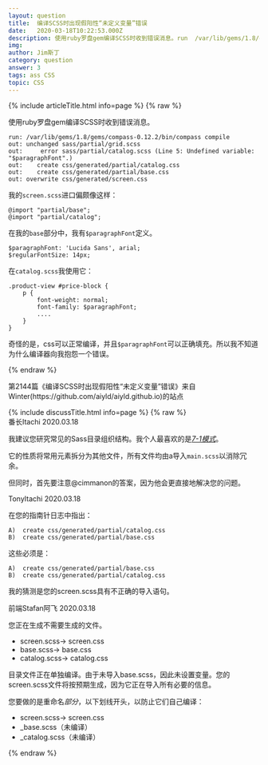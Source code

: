 ```yaml
---
layout: question
title:  编译SCSS时出现假阳性“未定义变量”错误
date:   2020-03-18T10:22:53.000Z
description: 使用ruby罗盘gem编译SCSS时收到错误消息。run  /var/lib/gems/1.8/gems/compass-0.12.2/bin/com...
img: 
author: Jim斯丁
category: question
answer: 3
tags: ass CSS
topic: CSS
---
```

<div class="article-root">
  <div class="article">
    {% include articleTitle.html info=page %}
    {% raw %}
    <div class="article-content"><p><font style="vertical-align: inherit;"><font style="vertical-align: inherit;">使用ruby罗盘gem编译SCSS时收到错误消息。</font></font></p>

<pre><code>run: /var/lib/gems/1.8/gems/compass-0.12.2/bin/compass compile<font></font>
out: unchanged sass/partial/grid.scss<font></font>
out:     error sass/partial/catalog.scss (Line 5: Undefined variable: "$paragraphFont".)<font></font>
out:    create css/generated/partial/catalog.css <font></font>
out:    create css/generated/partial/base.css <font></font>
out: overwrite css/generated/screen.css<font></font>
</code></pre>

<p><font style="vertical-align: inherit;"><font style="vertical-align: inherit;">我的</font></font><code>screen.scss</code><font style="vertical-align: inherit;"><font style="vertical-align: inherit;">进口偏颇像这样：</font></font></p>

<pre><code>@import "partial/base";<font></font>
@import "partial/catalog";<font></font>
</code></pre>

<p><font style="vertical-align: inherit;"><font style="vertical-align: inherit;">在我的</font></font><code>base</code><font style="vertical-align: inherit;"><font style="vertical-align: inherit;">部分中，我有</font></font><code>$paragraphFont</code><font style="vertical-align: inherit;"><font style="vertical-align: inherit;">定义。</font></font></p>

<pre><code>$paragraphFont: 'Lucida Sans', arial;<font></font>
$regularFontSize: 14px;<font></font>
</code></pre>

<p><font style="vertical-align: inherit;"><font style="vertical-align: inherit;">在</font></font><code>catalog.scss</code><font style="vertical-align: inherit;"><font style="vertical-align: inherit;">我使用它：</font></font></p>

<pre><code>.product-view #price-block {<font></font>
    p {<font></font>
        font-weight: normal;<font></font>
        font-family: $paragraphFont;<font></font>
        ....<font></font>
    }<font></font>
}<font></font>
</code></pre>

<p><font style="vertical-align: inherit;"><font style="vertical-align: inherit;">奇怪的是，css可以正常编译，并且</font></font><code>$paragraphFont</code><font style="vertical-align: inherit;"><font style="vertical-align: inherit;">可以正确填充。</font><font style="vertical-align: inherit;">所以我不知道为什么编译器向我抱怨一个错误。</font></font></p></div>
    {% endraw %}
  </div>
  <p class="winter_mark">第2144篇《编译SCSS时出现假阳性“未定义变量”错误》来自Winter(https://github.com/aiyld/aiyld.github.io)的站点</p>
  <div class="discuss-wrapper">
    {% include discussTitle.html info=page %}
    {% raw %}
    <div class="discuss-list">
    <div class="discuss-item">
        <div class="discuss-parent">
          <div class="discuss-meta">
            <span class="discuss-user">番长Itachi</span>
            <span class="discuss-time">2020.03.18</span>
          </div>
          <div class="discuss-comment"><p><font style="vertical-align: inherit;"><font style="vertical-align: inherit;">我建议您研究常见的Sass目录组织结构。</font><font style="vertical-align: inherit;">我个人最喜欢的是</font></font><a href="https://sass-guidelin.es/#the-7-1-pattern" rel="noreferrer"><em><font style="vertical-align: inherit;"><font style="vertical-align: inherit;">7-1模式</font></font></em></a><font style="vertical-align: inherit;"><font style="vertical-align: inherit;">。</font></font></p>

<p><font style="vertical-align: inherit;"><font style="vertical-align: inherit;">它的性质将常用元素拆分为其他文件，所有文件均由a导入</font></font><code>main.scss</code><font style="vertical-align: inherit;"><font style="vertical-align: inherit;">以消除冗余。</font></font></p>

<p><font style="vertical-align: inherit;"><font style="vertical-align: inherit;">但同时，首先要注意@cimmanon的答案，因为他会更直接地解决您的问题。</font></font></p></div>
        </div></div><div class="discuss-item">
        <div class="discuss-parent">
          <div class="discuss-meta">
            <span class="discuss-user">TonyItachi</span>
            <span class="discuss-time">2020.03.18</span>
          </div>
          <div class="discuss-comment"><p><font style="vertical-align: inherit;"><font style="vertical-align: inherit;">在您的指南针日志中指出：</font></font></p>

<pre><code>A)  create css/generated/partial/catalog.css <font></font>
B)  create css/generated/partial/base.css<font></font>
</code></pre>

<p><font style="vertical-align: inherit;"><font style="vertical-align: inherit;">这些必须是： </font></font></p>

<pre><code>A)  create css/generated/partial/base.css<font></font>
B)  create css/generated/partial/catalog.css <font></font>
</code></pre>

<p><font style="vertical-align: inherit;"><font style="vertical-align: inherit;">我的猜测是您的screen.scss具有不正确的导入语句。</font></font></p></div>
        </div></div><div class="discuss-item">
        <div class="discuss-parent">
          <div class="discuss-meta">
            <span class="discuss-user">前端Stafan阿飞</span>
            <span class="discuss-time">2020.03.18</span>
          </div>
          <div class="discuss-comment"><p><font style="vertical-align: inherit;"><font style="vertical-align: inherit;">您正在生成不需要生成的文件。</font></font></p>

<ul>
<li><font style="vertical-align: inherit;"><font style="vertical-align: inherit;">screen.scss-&gt; screen.css</font></font></li>
<li><font style="vertical-align: inherit;"><font style="vertical-align: inherit;">base.scss-&gt; base.css</font></font></li>
<li><font style="vertical-align: inherit;"><font style="vertical-align: inherit;">catalog.scss-&gt; catalog.css</font></font></li>
</ul>

<p><font style="vertical-align: inherit;"><font style="vertical-align: inherit;">目录文件正在单独编译。</font><font style="vertical-align: inherit;">由于未导入base.scss，因此未设置变量。</font><font style="vertical-align: inherit;">您的screen.scss文件将按预期生成，因为它正在导入所有必要的信息。</font></font></p>

<p><font style="vertical-align: inherit;"><font style="vertical-align: inherit;">您要做的是重命名</font></font><em><font style="vertical-align: inherit;"><font style="vertical-align: inherit;">部分</font></font></em><font style="vertical-align: inherit;"><font style="vertical-align: inherit;">，以下划线开头，以防止它们自己编译：</font></font></p>

<ul>
<li><font style="vertical-align: inherit;"><font style="vertical-align: inherit;">screen.scss-&gt; screen.css</font></font></li>
<li><font style="vertical-align: inherit;"><font style="vertical-align: inherit;">_base.scss（未编译）</font></font></li>
<li><font style="vertical-align: inherit;"><font style="vertical-align: inherit;">_catalog.scss（未编译）</font></font></li>
</ul></div>
        </div></div>
    </div>
    {% endraw %}
  </div>
<div>
